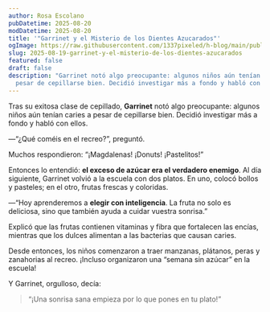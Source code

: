 ```yaml
---
author: Rosa Escolano
pubDatetime: 2025-08-20
modDatetime: 2025-08-20
title: '"Garrinet y el Misterio de los Dientes Azucarados"'
ogImage: https://raw.githubusercontent.com/1337pixeled/h-blog/main/public/assets/garrinet4.webp
slug: 2025-08-19-garrinet-y-el-misterio-de-los-dientes-azucarados
featured: false
draft: false
description: "Garrinet notó algo preocupante: algunos niños aún tenían caries a
  pesar de cepillarse bien. Decidió investigar más a fondo y habló con ellos."
---
```

Tras su exitosa clase de cepillado, **Garrinet** notó algo preocupante: algunos niños aún tenían caries a pesar de cepillarse bien. Decidió investigar más a fondo y habló con ellos.

—“¿Qué coméis en el recreo?”, preguntó.

Muchos respondieron: “¡Magdalenas! ¡Donuts! ¡Pastelitos!”

Entonces lo entendió: **el exceso de azúcar era el verdadero enemigo**. Al día siguiente, Garrinet volvió a la escuela con dos platos. En uno, colocó bollos y pasteles; en el otro, frutas frescas y coloridas.

—“Hoy aprenderemos a **elegir con inteligencia**. La fruta no solo es deliciosa, sino que también ayuda a cuidar vuestra sonrisa.”

Explicó que las frutas contienen vitaminas y fibra que fortalecen las encías, mientras que los dulces alimentan a las bacterias que causan caries.

Desde entonces, los niños comenzaron a traer manzanas, plátanos, peras y zanahorias al recreo. ¡Incluso organizaron una “semana sin azúcar” en la escuela!

Y Garrinet, orgulloso, decía:

> “¡Una sonrisa sana empieza por lo que pones en tu plato!”